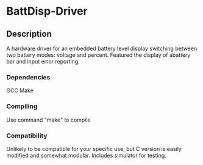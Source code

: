 # BattDisp-Driver

## Description

A hardware driver for an embedded battery level display switching between two battery modes: voltage and percent. Featured the display of abattery bar and input error reporting.

### Dependencies

GCC
Make  

### Compiling

Use command "make" to compile 

### Compatibility

Unlikely to be compatible for your specific use, but C version is easily modified and somewhat modular. Includes simulator for testing.

